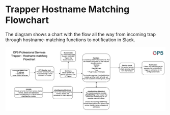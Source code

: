 # Trapper Hostname Matching Flowchart

The diagram shows a chart with the flow all the way from incoming trap through hostname-matching functions to notification in Slack.

![](images/23792128/23792129.png)
